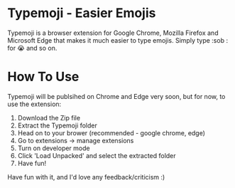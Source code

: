 # Typemoji - Easier Emojis

Typemoji is a browser extension for Google Chrome, Mozilla Firefox and Microsoft Edge that makes it much easier to type emojis. Simply type :sob : for 😭 and so on. 

# How To Use
Typemoji will be publsihed on Chrome and Edge very soon, but for now, to use the extension:

1) Download the Zip file
2) Extract the Typemoji folder
3) Head on to your brower (recommended - google chrome, edge)
4) Go to extensions -> manage extensions
5) Turn on developer mode
6) Click 'Load Unpacked' and select the extracted folder
7) Have fun!

Have fun with it, and I'd love any feedback/criticism :)
